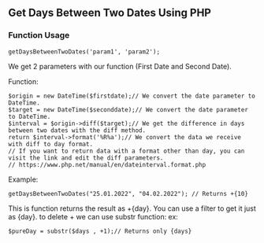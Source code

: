 
## Get Days Between Two Dates Using PHP

### Function Usage

    getDaysBetweenTwoDates('param1', 'param2');

We get 2 parameters with our function (First Date and Second Date).

Function:

    $origin = new DateTime($firstdate);// We convert the date parameter to DateTime.
    $target = new DateTime($seconddate);// We convert the date parameter to DateTime.
    $interval = $origin->diff($target);// We get the difference in days between two dates with the diff method.
    return $interval->format('%R%a');// We convert the data we receive with diff to day format.
    // If you want to return data with a format other than day, you can visit the link and edit the diff parameters.
    // https://www.php.net/manual/en/dateinterval.format.php

Example:

    getDaysBetweenTwoDates("25.01.2022", "04.02.2022"); // Returns +{10} 

This is function returns the result as +{day}. You can use a filter to get it just as {day}. to delete + we can use substr function:
ex:

    $pureDay = substr($days , +1);// Returns only {days}